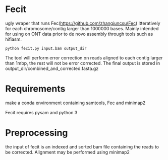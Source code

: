 # Fecit
ugly wraper that runs Fec(https://github.com/zhangjuncsu/Fec) itteratively for each chromosome/contig larger than 1000000 bases.
Mainly intended for using on ONT data prior to de novo assembly through tools such as hifiasm.

    python fecit.py input.bam output_dir

The tool will perform error correction on reads aligned to each contig larger than 1mbp, the rest will not be error corrected.
The final output is stored in output_dir/combined_and_corrected.fasta.gz

# Requirements
make a conda environment containing samtools, Fec and minimap2

Fecit requires pysam and python 3

# Preprocessing
the input of fecit is an indexed and sorted bam file containing the reads to be corrected. Alignment may be performed using minimap2
